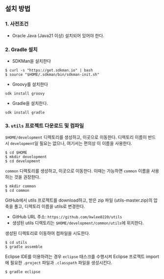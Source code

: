 ## 설치 방법

### 1. 사전조건

* Oracle Java (Java21 이상) 설치되어 있어야 한다.

### 2. Gradle 설치
* SDKMan을 설치한다
<pre><code>$ curl -s "https://get.sdkman.io" | bash
$ source "$HOME/.sdkman/bin/sdkman-init.sh"
</code></pre>
* Groovy를 설치한다
<pre><code>sdk install groovy</code></pre>
* Gradle을 설치한다.
<pre><code>sdk install gradle</code></pre>

### 3. `utils` 프로젝트 다운로드 및 컴파일
`$HOME/development` 디렉토리를 생성하고, 이곳으로 이동한다.
	디렉토리 이름이 반드시 `development`일 필요는 없으나, 여기서는 편의상 이 이름을 사용한다.
<pre><code>$ cd $HOME
$ mkdir development
$ cd development
</code></pre>

`common` 디렉토리를 생성하고, 이곳으로 이동한다. 이때는 가능하면
	`common` 이름을 사용하는 것을 권장한다.
<pre><code>$ mkdir common
$ cd common
</code></pre>

GitHub에서 utils 프로젝트를 download하고, 받은 zip 파일 (utils-master.zip)의 압축을 풀고,
디렉토리 이름을 utils로 변경한다.
* GitHub URL 주소: `https://github.com/kwlee0220/utils`
* 생성된 utils 디렉토리는 `$HOME/development/common/utils`에 위치한다.

생성된 디렉토리로 이동하여 컴파일을 시도한다.
<pre><code>$ cd utils
$ gradle assemble
</code></pre>

Eclipse IDE를 이용하려는 경우 `eclipse` 태스크를 수행시켜 Eclipse 프로젝트 import에
필요한 `.project` 파일과 `.classpath` 파일을 생성시킨다.
<pre><code>$ gradle eclipse</code></pre>
